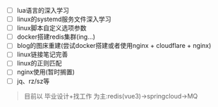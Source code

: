 - [ ] lua语言的深入学习
- [ ] linux的systemd服务文件深入学习
- [ ] linux脚本自定义选项参数
- [ ] docker搭建redis集群(ing…)
- [ ] blog的图床重建(尝试docker搭建或者使用nginx + cloudflare +  nginx)
- [ ] linux链接笔记完善
- [ ] linux的正则匹配
- [ ] nginx使用(暂时搁置)
- [ ] jq、rz/sz等

> 目前以 毕业设计+找工作 为主:redis(vue3)->springcloud->MQ

